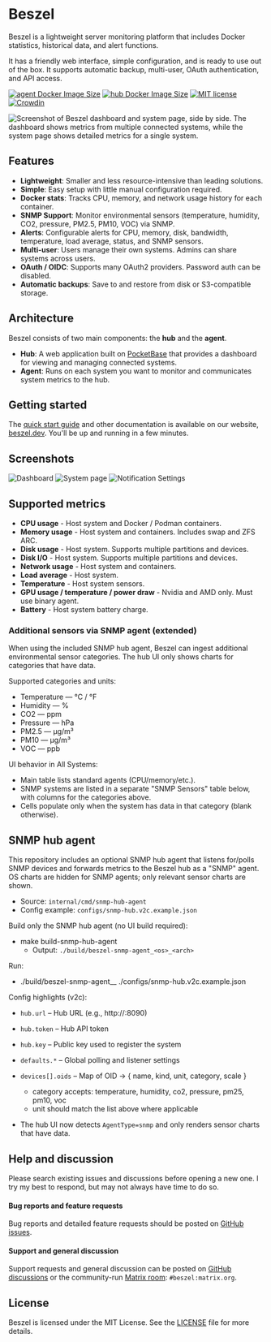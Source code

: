 # Beszel

Beszel is a lightweight server monitoring platform that includes Docker statistics, historical data, and alert functions.

It has a friendly web interface, simple configuration, and is ready to use out of the box. It supports automatic backup, multi-user, OAuth authentication, and API access.

[![agent Docker Image Size](https://img.shields.io/docker/image-size/henrygd/beszel-agent/latest?logo=docker&label=agent%20image%20size)](https://hub.docker.com/r/henrygd/beszel-agent)
[![hub Docker Image Size](https://img.shields.io/docker/image-size/henrygd/beszel/latest?logo=docker&label=hub%20image%20size)](https://hub.docker.com/r/henrygd/beszel)
[![MIT license](https://img.shields.io/github/license/henrygd/beszel?color=%239944ee)](https://github.com/henrygd/beszel/blob/main/LICENSE)
[![Crowdin](https://badges.crowdin.net/beszel/localized.svg)](https://crowdin.com/project/beszel)

![Screenshot of Beszel dashboard and system page, side by side. The dashboard shows metrics from multiple connected systems, while the system page shows detailed metrics for a single system.](https://henrygd-assets.b-cdn.net/beszel/screenshot-new.png)

## Features

- **Lightweight**: Smaller and less resource-intensive than leading solutions.
- **Simple**: Easy setup with little manual configuration required.
- **Docker stats**: Tracks CPU, memory, and network usage history for each container.
- **SNMP Support**: Monitor environmental sensors (temperature, humidity, CO2, pressure, PM2.5, PM10, VOC) via SNMP.
- **Alerts**: Configurable alerts for CPU, memory, disk, bandwidth, temperature, load average, status, and SNMP sensors.
- **Multi-user**: Users manage their own systems. Admins can share systems across users.
- **OAuth / OIDC**: Supports many OAuth2 providers. Password auth can be disabled.
- **Automatic backups**: Save to and restore from disk or S3-compatible storage.
<!-- - **REST API**: Use or update your data in your own scripts and applications. -->

## Architecture

Beszel consists of two main components: the **hub** and the **agent**.

- **Hub**: A web application built on [PocketBase](https://pocketbase.io/) that provides a dashboard for viewing and managing connected systems.
- **Agent**: Runs on each system you want to monitor and communicates system metrics to the hub.

## Getting started

The [quick start guide](https://beszel.dev/guide/getting-started) and other documentation is available on our website, [beszel.dev](https://beszel.dev). You'll be up and running in a few minutes.

## Screenshots

![Dashboard](https://beszel.dev/image/dashboard.png)
![System page](https://beszel.dev/image/system-full.png)
![Notification Settings](https://beszel.dev/image/settings-notifications.png)

## Supported metrics

- **CPU usage** - Host system and Docker / Podman containers.
- **Memory usage** - Host system and containers. Includes swap and ZFS ARC.
- **Disk usage** - Host system. Supports multiple partitions and devices.
- **Disk I/O** - Host system. Supports multiple partitions and devices.
- **Network usage** - Host system and containers.
- **Load average** - Host system.
- **Temperature** - Host system sensors.
- **GPU usage / temperature / power draw** - Nvidia and AMD only. Must use binary agent.
- **Battery** - Host system battery charge.

### Additional sensors via SNMP agent (extended)

When using the included SNMP hub agent, Beszel can ingest additional environmental sensor categories. The hub UI only shows charts for categories that have data.

Supported categories and units:
- Temperature — °C / °F
- Humidity — %
- CO2 — ppm
- Pressure — hPa
- PM2.5 — µg/m³
- PM10 — µg/m³
- VOC — ppb

UI behavior in All Systems:
- Main table lists standard agents (CPU/memory/etc.).
- SNMP systems are listed in a separate "SNMP Sensors" table below, with columns for the categories above.
- Cells populate only when the system has data in that category (blank otherwise).

## SNMP hub agent

This repository includes an optional SNMP hub agent that listens for/polls SNMP devices and forwards metrics to the Beszel hub as a "SNMP" agent. OS charts are hidden for SNMP agents; only relevant sensor charts are shown.

- Source: `internal/cmd/snmp-hub-agent`
- Config example: `configs/snmp-hub.v2c.example.json`

Build only the SNMP hub agent (no UI build required):

- make build-snmp-hub-agent
  - Output: `./build/beszel-snmp-agent_<os>_<arch>`

Run:

- ./build/beszel-snmp-agent_<os>_<arch> ./configs/snmp-hub.v2c.example.json

Config highlights (v2c):
- `hub.url` – Hub URL (e.g., http://<hub>:8090)
- `hub.token` – Hub API token
- `hub.key` – Public key used to register the system
- `defaults.*` – Global polling and listener settings
- `devices[].oids` – Map of OID -> { name, kind, unit, category, scale }
  - category accepts: temperature, humidity, co2, pressure, pm25, pm10, voc
  - unit should match the list above where applicable

- The hub UI now detects `AgentType=snmp` and only renders sensor charts that have data.

## Help and discussion

Please search existing issues and discussions before opening a new one. I try my best to respond, but may not always have time to do so.

#### Bug reports and feature requests

Bug reports and detailed feature requests should be posted on [GitHub issues](https://github.com/henrygd/beszel/issues).

#### Support and general discussion

Support requests and general discussion can be posted on [GitHub discussions](https://github.com/henrygd/beszel/discussions) or the community-run [Matrix room](https://matrix.to/#/#beszel:matrix.org): `#beszel:matrix.org`.

## License

Beszel is licensed under the MIT License. See the [LICENSE](LICENSE) file for more details.

